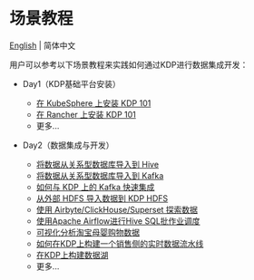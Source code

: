 # 场景教程

[English](../../en/user-tutorials/tutorials.md) | 简体中文

用户可以参考以下场景教程来实践如何通过KDP进行数据集成开发：

* Day1（KDP基础平台安装）
  * [在 KubeSphere 上安装 KDP 101](./install-kdp-on-kubesphere-101.md)
  * [在 Rancher 上安装 KDP 101](./install-kdp-on-rancher-101.md)
  * 更多...

* Day2（数据集成与开发）
  * [将数据从关系型数据库导入到 Hive](./import-from-rdbms-to-hive.md)
  * [将数据从关系型数据库导入到 Kafka](./import-from-rdbms-to-kafka.md)
  * [如何与 KDP 上的 Kafka 快速集成](./integration-kafka-with-int-ext-comps.md)
  * [从外部 HDFS 导入数据到 KDP HDFS](./import-from-hdfs-to-hdfs.md)
  * [使用 Airbyte/ClickHouse/Superset 探索数据](./exploring-data-using-airbyte-clickhouse-superset.md)
  * [使用Apache Airflow进行Hive SQL批作业调度](./batch-job-scheduling-for-hive-sql-with-apache-airflow.md)
  * [可视化分析淘宝母婴购物数据](./visualization-analysis-of-taobao's-maternal-and-infant-shopping-data.md)
  * [如何在KDP上构建一个销售侧的实时数据流水线](./Real-time-incremental-data-analysis.md)
  * [在KDP上构建数据湖](./iceberg-quickstart.md)
  * 更多...

